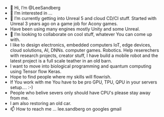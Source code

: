 - 👋 Hi, I’m @LeeSandberg
- 👀 I’m interested in ...
- 🌱 I’m currently getting into Unreal 5 and cloud CD/CI stuff. Started with Unreal 3 years ago on a game job for Acony games.
- Have been using many engines mostly Unity and some Unreal. 
- 💞️ I’m looking to collaborate on cool stuff, whatever You can come up with.
- I like to design electronics, embedded computers IoT, edge devices, cloud solutions, AI, DNNs. computer games. Robotics. Help reserechers with research projects, creator stuff, I have build a mobile robot and the latest project is a full scale teather in an old barn.
- I want to move into biological programming and quantum computing using Tensor flow Keras.
- Hope to find people where my skills will flowrish.
- If You work with me You have to be pro GPU, TPU, QPU in your servers setup.... :-)
- People who belive severs only should have CPU's please stay away from me.
- I am also restoring an old car.
- 📫 How to reach me ...
lee.sandberg on googles gmail
<!---
LeeSandberg/LeeSandberg is a ✨ special ✨ repository because its `README.md` (this file) appears on your GitHub profile.
You can click the Preview link to take a look at your changes.
--->
